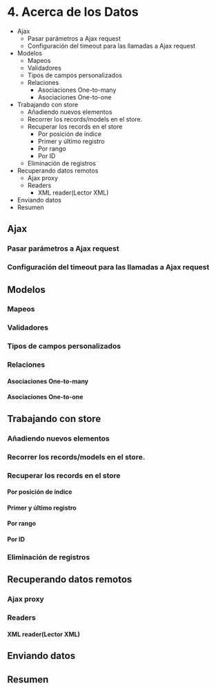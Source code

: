 # 4. Acerca de los Datos
* Ajax
   * Pasar parámetros a Ajax request
   * Configuración del timeout para las llamadas a Ajax request
* Modelos
    * Mapeos
    * Validadores
    * Tipos de campos personalizados
    * Relaciones
       * Asociaciones One-to-many
       * Asociaciones One-to-one
* Trabajando con store
    * Añadiendo nuevos elementos
    * Recorrer los records/models en el store.
    * Recuperar los records en el store
       * Por posición de índice
       * Primer y último registro
       * Por rango
       * Por ID
    * Eliminación de registros
* Recuperando datos remotos
   * Ajax proxy
   * Readers
      * XML reader(Lector XML)
* Enviando datos
* Resumen


## Ajax
### Pasar parámetros a Ajax request
### Configuración del timeout para las llamadas a Ajax request
## Modelos
### Mapeos
### Validadores
### Tipos de campos personalizados
### Relaciones
#### Asociaciones One-to-many
#### Asociaciones One-to-one
## Trabajando con store
### Añadiendo nuevos elementos
### Recorrer los records/models en el store.
### Recuperar los records en el store
#### Por posición de índice
#### Primer y último registro
#### Por rango
#### Por ID
### Eliminación de registros
## Recuperando datos remotos
### Ajax proxy
### Readers
#### XML reader(Lector XML)
## Enviando datos
## Resumen



